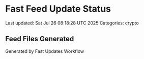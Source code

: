 # Fast Feed Update Status
Last updated: Sat Jul 26 08:18:28 UTC 2025
Categories: crypto

## Feed Files Generated

Generated by Fast Updates Workflow
